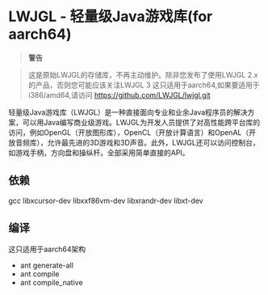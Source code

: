 LWJGL -  轻量级Java游戏库(for aarch64)
======

> **警告**

> 这是原始LWJGL的存储库，不再主动维护。除非您发布了使用LWJGL 2.x的产品，否则您可能应该关注LWJGL 3
> 这只适用于aarch64,如果要适用于i386/amd64,请访问 https://github.com/LWJGL/lwjgl.git

轻量级Java游戏库（LWJGL）是一种直接面向专业和业余Java程序员的解决方案，可以用Java编写商业级游戏。LWJGL为开发人员提供了对高性能跨平台库的访问，例如OpenGL（开放图形库），OpenCL（开放计算语言）和OpenAL（开放音频库），允许最先进的3D游戏和3D声音。此外，LWJGL还可以访问控制台，如游戏手柄，方向盘和操纵杆。全部采用简单直接的API。

依赖
-----------
gcc
libxcursor-dev
libxxf86vm-dev
libxrandr-dev
libxt-dev

编译
-----------

这只适用于aarch64架构

* ant generate-all
* ant compile
* ant compile_native
